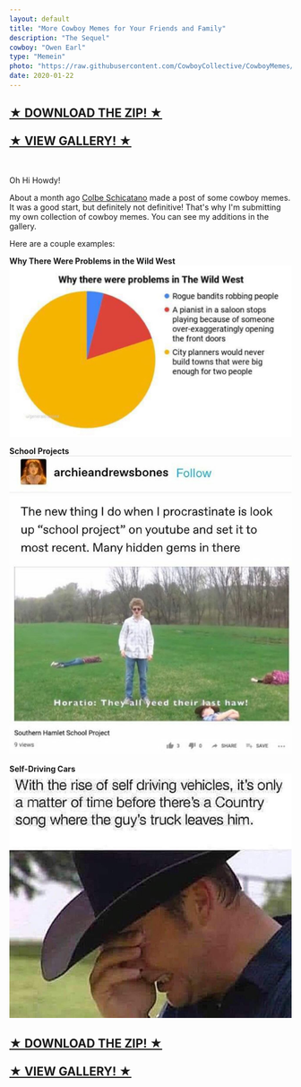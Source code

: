 ```yaml
---
layout: default
title: "More Cowboy Memes for Your Friends and Family"
description: "The Sequel"
cowboy: "Owen Earl"
type: "Memein"
photo: "https://raw.githubusercontent.com/CowboyCollective/CowboyMemes/master/why%20there%20were%20problems%20in%20the%20WW.jpg"
date: 2020-01-22
---
```


<h2><b><a href="https://github.com/CowboyCollective/CowboyMemes/archive/master.zip">&#9733; DOWNLOAD THE ZIP! &#9733;</a><br><br><a href="https://cowboycollective.cc/gallery/CowboyMemesHolidays#vol2">&#9733; VIEW GALLERY! &#9733;</a></b></h2><br>

Oh Hi Howdy!

About a month ago [Colbe Schicatano](https://cowboycollective.cc/cowboy/Colbe%20Schicatano) made a post of some cowboy memes. It was a good start, but definitely not definitive! That's why I'm submitting my own collection of cowboy memes. You can see my additions in the gallery.

Here are a couple examples:

**Why There Were Problems in the Wild West**
![Why There Were Problems in the Wild West](https://raw.githubusercontent.com/CowboyCollective/CowboyMemes/master/why%20there%20were%20problems%20in%20the%20WW.jpg)<br>

**School Projects**
![School Project](https://raw.githubusercontent.com/CowboyCollective/CowboyMemes/master/school%20project.jpg)<br>

**Self-Driving Cars**
![Achy Breaky Heart](https://raw.githubusercontent.com/CowboyCollective/CowboyMemes/master/self%20driving%20cars.jpg)<br>

<h2><b><a href="https://github.com/CowboyCollective/CowboyMemes/archive/master.zip">&#9733; DOWNLOAD THE ZIP! &#9733;</a><br><br><a href="https://cowboycollective.cc/gallery/CowboyMemesHolidays#vol2">&#9733; VIEW GALLERY! &#9733;</a></b></h2><br>
